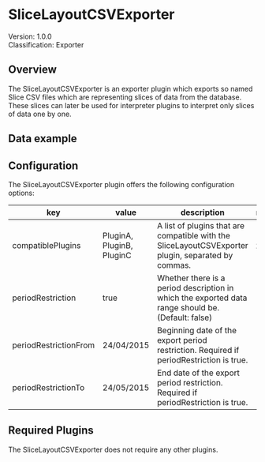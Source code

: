 # SliceLayoutCSVExporter
Version: 1.0.0  
Classification: Exporter

Overview
-----
The SliceLayoutCSVExporter is an exporter plugin which exports so named Slice CSV files which are representing slices of data from the database.
These slices can later be used for interpreter plugins to interpret only slices of data one by one.

Data example
-----

Configuration
-----
The SliceLayoutCSVExporter plugin offers the following configuration options:

| key  | value | description | required |
| ------------- | ------------- |  ------------- | ------------- |
| compatiblePlugins | PluginA, PluginB, PluginC | A list of plugins that are compatible with the SliceLayoutCSVExporter plugin, separated by commas. | x
| periodRestriction | true |Whether there is a period description in which the exported data range should be. (Default: false) | 
| periodRestrictionFrom | 24/04/2015 | Beginning date of the export period restriction. Required if periodRestriction is true. | 
| periodRestrictionTo | 24/05/2015 | End date of the export period restriction. Required if periodRestriction is true. | 


Required Plugins
-----
The SliceLayoutCSVExporter does not require any other plugins.


 